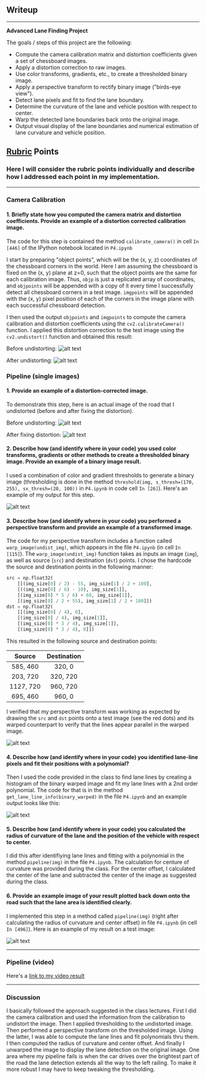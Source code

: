 ## Writeup

---

**Advanced Lane Finding Project**

The goals / steps of this project are the following:

* Compute the camera calibration matrix and distortion coefficients given a set of chessboard images.
* Apply a distortion correction to raw images.
* Use color transforms, gradients, etc., to create a thresholded binary image.
* Apply a perspective transform to rectify binary image ("birds-eye view").
* Detect lane pixels and fit to find the lane boundary.
* Determine the curvature of the lane and vehicle position with respect to center.
* Warp the detected lane boundaries back onto the original image.
* Output visual display of the lane boundaries and numerical estimation of lane curvature and vehicle position.

[//]: # (Image References)

[image0]: camera_cal/calibration1.jpg "Distorted"
[image1]: camera_cal_undistored_images/calibration1.jpg "Undistorted"
[image2]: test_images_undistored/test4.jpg "Undistored Image"
[image3]: test_threshold/test3_thresholding.png "Binary Example"
[image4]: test_warped/straight_lines1_unwarped_to_warped_with_dots.png "Warp Example"
[image5]: test_polyfit/straight_lines1_warped_polyfit.png "Fit Visual"
[image6]: test_polyfit/final_image_radcurvature_and_center_offset.png "Output"
[image7]: test_images/test4.jpg "Distored Image"
[video1]: test_videos_output/project_video_output.mp4 "Video"

## [Rubric](https://review.udacity.com/#!/rubrics/571/view) Points

### Here I will consider the rubric points individually and describe how I addressed each point in my implementation.  

---

### Camera Calibration

#### 1. Briefly state how you computed the camera matrix and distortion coefficients. Provide an example of a distortion corrected calibration image.

The code for this step is contained the method `calibrate_camera()` in cell `In [446]` of the IPython notebook located in `P4.ipynb`

I start by preparing "object points", which will be the (x, y, z) coordinates of the chessboard corners in the world. Here I am assuming the chessboard is fixed on the (x, y) plane at z=0, such that the object points are the same for each calibration image.  Thus, `objp` is just a replicated array of coordinates, and `objpoints` will be appended with a copy of it every time I successfully detect all chessboard corners in a test image.  `imgpoints` will be appended with the (x, y) pixel position of each of the corners in the image plane with each successful chessboard detection.  

I then used the output `objpoints` and `imgpoints` to compute the camera calibration and distortion coefficients using the `cv2.calibrateCamera()` function.  I applied this distortion correction to the test image using the `cv2.undistort()` function and obtained this result: 

Before undistorting:
![alt text][image0]

After undistorting:
![alt text][image1]

### Pipeline (single images)

#### 1. Provide an example of a distortion-corrected image.

To demonstrate this step, here is an actual image of the road that I undistorted (before and after fixing the distortion).

Before undistorting:
![alt text][image7]

After fixing distortion:
![alt text][image2]

#### 2. Describe how (and identify where in your code) you used color transforms, gradients or other methods to create a thresholded binary image.  Provide an example of a binary image result.

I used a combination of color and gradient thresholds to generate a binary image (thresholding is done in the method `threshold(img, s_thresh=(170, 255), sx_thresh=(20, 100))` in `P4.ipynb` in code cell `In [26]`).  Here's an example of my output for this step.

![alt text][image3]

#### 3. Describe how (and identify where in your code) you performed a perspective transform and provide an example of a transformed image.

The code for my perspective transform includes a function called `warp_image(undist_img)`, which appears in the file `P4.ipynb` (in cell `In [115]`).  The `warp_image(undist_img)` function takes as inputs an image (`img`), as well as source (`src`) and destination (`dst`) points.  I chose the hardcode the source and destination points in the following manner:

```python
src = np.float32(
    [[(img_size[0] / 2) - 55, img_size[1] / 2 + 100],
    [((img_size[0] / 6) - 10), img_size[1]],
    [(img_size[0] * 5 / 6) + 60, img_size[1]],
    [(img_size[0] / 2 + 55), img_size[1] / 2 + 100]])
dst = np.float32(
    [[(img_size[0] / 4), 0],
    [(img_size[0] / 4), img_size[1]],
    [(img_size[0] * 3 / 4), img_size[1]],
    [(img_size[0] * 3 / 4), 0]])
```

This resulted in the following source and destination points:

| Source        | Destination   | 
|:-------------:|:-------------:| 
| 585, 460      | 320, 0        | 
| 203, 720      | 320, 720      |
| 1127, 720     | 960, 720      |
| 695, 460      | 960, 0        |

I verified that my perspective transform was working as expected by drawing the `src` and `dst` points onto a test image (see the red dots) and its warped counterpart to verify that the lines appear parallel in the warped image.

![alt text][image4]

#### 4. Describe how (and identify where in your code) you identified lane-line pixels and fit their positions with a polynomial?

Then I used the code provided in the class to find lane lines by creating a histogram of the binary warped image and fit my lane lines with a 2nd order polynomial. The code for that is in the method `get_lane_line_info(binary_warped)` in the file `P4.ipynb` and an example output looks like this:

![alt text][image5]

#### 5. Describe how (and identify where in your code) you calculated the radius of curvature of the lane and the position of the vehicle with respect to center.

I did this after identifiying lane lines and fitting with a polynomial in the method `pipeline(img)` in the file `P4.ipynb`. The calculation for centure of curvature was provided during the class. For the center offset, I calculated the center of the lane and subtracted the center of the image as suggested during the class.

#### 6. Provide an example image of your result plotted back down onto the road such that the lane area is identified clearly.

I implemented this step in a method called `pipeline(img)` (right after calculating the radius of curvature and center offset) in file `P4.ipynb` (in cell `In [496]`). Here is an example of my result on a test image:

![alt text][image6]

---

### Pipeline (video)

Here's a [link to my video result](test_videos_output/project_video_output.mp4)

---

### Discussion

I basically followed the approach suggested in the class lectures. First I did the camera calibration and used the information from the calibration to undistort the image. Then I applied thresholding to the undistorted image. Then performed a perspective transform on the thresholded image. Using the latter, I was able to compute the lane lines and fit polynomials thru them. I then computed the radius of curvature and center offset. And finally I unwarped the image to display the lane detection on the original image. One area where my pipeline fails is when the car drives over the brightest part of the road the lane detection extends all the way to the left railing. To make it more robust I may have to keep tweaking the thresholding.
  
